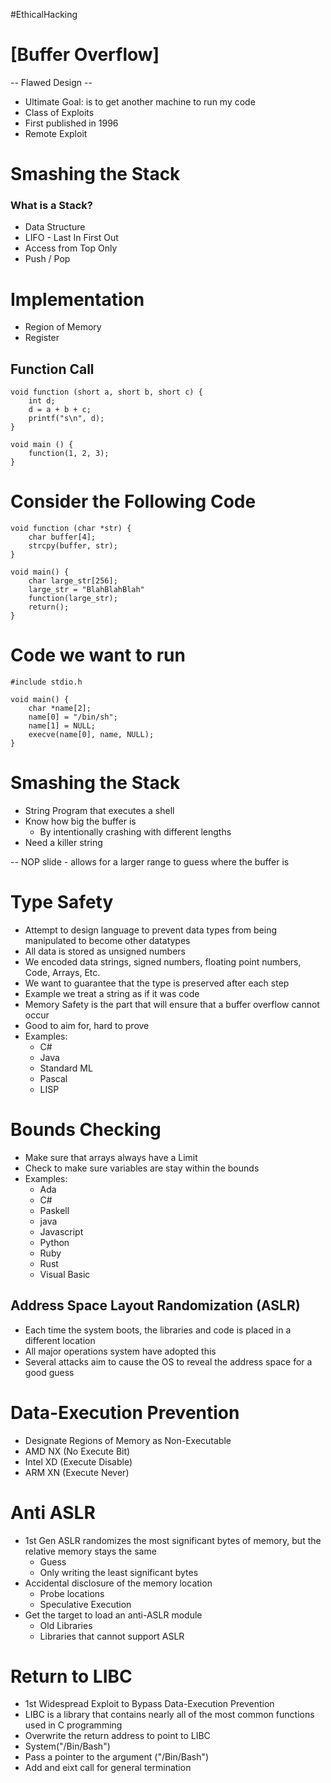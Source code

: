 #EthicalHacking
# [Buffer Overflow]
-- Flawed Design --
- Ultimate Goal: is to get another machine to run my code
- Class of Exploits
- First published in 1996
- Remote Exploit

# Smashing the Stack
### What is a Stack?
- Data Structure
- LIFO - Last In First Out
- Access from Top Only
- Push / Pop

# Implementation
- Region of Memory
- Register

## Function Call
~~~
void function (short a, short b, short c) {
	int d;
	d = a + b + c;
	printf("s\n", d);
}

void main () {
	function(1, 2, 3);
}
~~~

# Consider the Following Code
~~~
void function (char *str) {
	char buffer[4];
	strcpy(buffer, str);
}

void main() {
	char large_str[256];
	large_str = "BlahBlahBlah"
	function(large_str);
	return();
}
~~~

# Code we want to run
~~~
#include stdio.h

void main() {
	char *name[2];
	name[0] = "/bin/sh";
	name[1] = NULL;
	execve(name[0], name, NULL);
}
~~~

# Smashing the Stack
- String Program that executes a shell
- Know how big the buffer is
	- By intentionally crashing with different lengths
- Need a killer string

-- NOP slide - allows for a larger range to guess where the buffer is 


# Type Safety
- Attempt to design language to prevent data types from being manipulated to become other datatypes 
- All data is stored as unsigned numbers
- We encoded data strings, signed numbers, floating point numbers, Code, Arrays, Etc.
- We want to guarantee that the type is preserved after each step
- Example we treat a string as if it was code
- Memory Safety is the part that will ensure that a buffer overflow cannot occur
- Good to aim for, hard to prove
- Examples:
	- C#
	- Java
	- Standard ML
	- Pascal
	- LISP

# Bounds Checking
- Make sure that arrays always have a Limit
- Check to make sure variables are stay within the bounds
- Examples:
	- Ada
	- C#
	- Paskell
	- java
	- Javascript
	- Python
	- Ruby
	- Rust
	- Visual Basic

## Address Space Layout Randomization (ASLR)
- Each time the system boots, the libraries and code is placed in a different location
- All major operations system have adopted this
- Several attacks aim to cause the OS to reveal the address space for a good guess

# Data-Execution Prevention
- Designate Regions of Memory as Non-Executable
- AMD NX (No Execute Bit)
- Intel XD (Execute Disable)
- ARM XN (Execute Never)

# Anti ASLR
- 1st Gen ASLR randomizes the most significant bytes of memory, but the relative memory stays the same
	- Guess
	- Only writing the least significant bytes
- Accidental disclosure of the memory location
	- Probe locations
	- Speculative Execution
- Get the target to load an anti-ASLR module
	- Old Libraries
	- Libraries that cannot support ASLR

# Return to LIBC
- 1st Widespread Exploit to Bypass Data-Execution Prevention
- LIBC is a library that contains nearly all of the most common functions used in C programming
- Overwrite the return address to point to LIBC
- System("/Bin/Bash")
- Pass a pointer to the argument ("/Bin/Bash")
- Add and eixt call for general termination